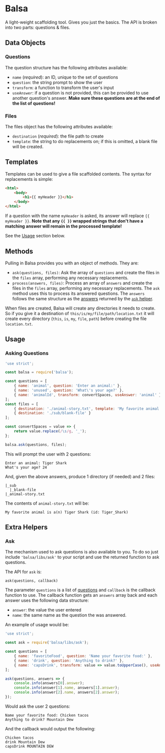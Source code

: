 # Balsa

A light-weight scaffolding tool. Gives you just the basics. The API is broken into two parts: questions & files.

## Data Objects

### Questions <a name="questions"></a>

The question structure has the following attributes available:

- `name` (_required_): an ID, unique to the set of questions
- `question`: the string prompt to show the user
- `transform`: a function to transform the user's input
- `useAnswer`: if a question is not provided, this can be provided to use another question's answer. **Make sure
these questions are at the end of the list of questions!**

### Files

The files object has the following attributes available:

- `destination` (_required_): the file path to create
- `template`: the string to do replacements on; if this is omitted, a blank file will be created.

## Templates

Templates can be used to give a file scaffolded contents. The syntax for replacements is simple:

```html
<html>
    <body>
        <h1>{{ myHeader }}</h1>
    </body>
</html>
```

If a question with the name `myHeader` is asked, its answer will replace `{{ myHeader }}`. **Note that any `{{ }}` wrapped
strings that don't have a matching answer will remain in the processed template!**

See the [Usage](#usage) section below.

## Methods

Pulling in Balsa provides you with an object of methods. They are:

- `ask(questions, files)`: Ask the array of `questions` and create the files in the `files` array, performing
any necessary replacements.
- `process(answers, files)`: Process an array of `answers` and create the files in the `files` array,
performing any necessary replacements. The `ask` method uses this to process its answered questions.
The `answers` follows the same structure as the [answers](#answers) returned by the [`ask` helper](#ask).

When files are created, Balsa will create any directories it needs to create. So if you give it a destination of
`this/is/my/file/path/location.txt` it will create every directory (`this`, `is`, `my`, `file`, `path`) before
creating the file `location.txt`.

## <a name="usage"></a>Usage

### Asking Questions
```javascript
'use strict';

const balsa = require('balsa');

const questions = [
    { name: 'animal', question: 'Enter an animal:' },
    { name: 'unused', question: 'What\'s your age?' },
    { name: 'animalId', transform: convertSpaces, useAnswer: 'animal' }
];
const files = [
    { destination: './animal-story.txt', template: 'My favorite animal is a(n) {{ animal }} (id: {{ animalId }})' },
    { destination: './sub/blank-file' }
];

const convertSpaces = value => {
    return value.replace(/\s/g, '_');
};

balsa.ask(questions, files);
```
This will prompt the user with 2 questions:

```
Enter an animal: Tiger Shark
What's your age? 24
```

And, given the above answers, produce 1 directory (if needed) and 2 files:

```
|_sub
  |_blank-file
|_animal-story.txt
```

The contents of `animal-story.txt` will be:

```
My favorite animal is a(n) Tiger Shark (id: Tiger_Shark)
```

## Extra Helpers

### Ask <a name="ask"></a>

The mechanism used to ask questions is also available to you. To do so just include `'balsa/libs/ask'` to your script
and use the returned function to ask questions.

The API for `ask` is:

`ask(questions, callback)`

The parameter `questions` is a list of [questions](#questions) and `callback` is the callback function to use. The
callback function gets an `answers` array back and each answer uses the following data structure:

<a name="answers"></a>
- `answer`: the value the user entered
- `name`: the same name as the question the was answered.

An example of usage would be:

```javascript
'use strict';

const ask = require('balsa/libs/ask');

const questions = [
    { name: 'favoriteFood', question: 'Name your favorite food:' },
    { name: 'drink', question: 'Anything to drink?' },
    { name: 'capsDrink', transform: value => value.toUpperCase(), useAnswer: 'drink' }
];

ask(questions, answers => {
    console.info(answers[0].answer);
    console.info(answer[1].name, answers[1].answer);
    console.info(answer[2].name, answers[2].answer);
});
```

Would ask the user 2 questions:

```
Name your favorite food: Chicken tacos
Anything to drink? Mountain Dew
```

And the callback would output the following:

```
Chicken tacos
drink Mountain Dew
capsDrink MOUNTAIN DEW
```